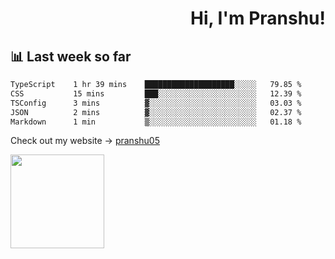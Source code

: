 <div align="right" >
   
   <H1>Hi, I'm Pranshu!</H1>

</div>

## 📊 Last week so far
<!--START_SECTION:waka-->

```txt
TypeScript    1 hr 39 mins    ████████████████████░░░░░   79.85 %
CSS           15 mins         ███░░░░░░░░░░░░░░░░░░░░░░   12.39 %
TSConfig      3 mins          ▓░░░░░░░░░░░░░░░░░░░░░░░░   03.03 %
JSON          2 mins          ▓░░░░░░░░░░░░░░░░░░░░░░░░   02.37 %
Markdown      1 min           ▒░░░░░░░░░░░░░░░░░░░░░░░░   01.18 %
```

<!--END_SECTION:waka-->

Check out my website -> [pranshu05](https://pranshu05.vercel.app)

<img align="left" width="150" src="https://user-images.githubusercontent.com/70943732/209951571-93b7afe5-f523-4683-b725-5d94b287e94e.png">


